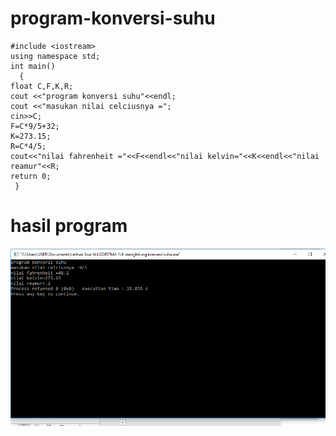 # program-konversi-suhu

    #include <iostream>
    using namespace std;
    int main()
      {
    float C,F,K,R;
    cout <<"program konversi suhu"<<endl;
    cout <<"masukan nilai celciusnya =";
    cin>>C;
    F=C*9/5+32;
    K=273.15;
    R=C*4/5;
    cout<<"nilai fahrenheit ="<<F<<endl<<"nilai kelvin="<<K<<endl<<"nilai reamur"<<R;
    return 0;
     }

# hasil program
![img](https://github.com/ekayuliaa11/program-konversi-suhu/blob/master/konversi%20suhu.png?raw=true)
